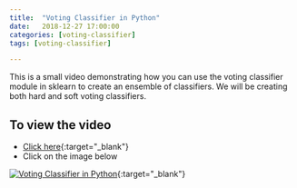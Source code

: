 ```yaml
---
title:  "Voting Classifier in Python"
date:   2018-12-27 17:00:00
categories: [voting-classifier]
tags: [voting-classifier]

---
```


This is a small video demonstrating how you can use the voting classifier module in sklearn to create an ensemble of classifiers. We will be creating both hard and soft voting classifiers.


## To view the video
* [Click here](https://youtu.be/28xRv-vC9Ys){:target="_blank"}
* Click on the image below

[![Voting Classifier in Python](http://img.youtube.com/vi/28xRv-vC9Ys/0.jpg)](http://www.youtube.com/watch?v=28xRv-vC9Ys){:target="_blank"}